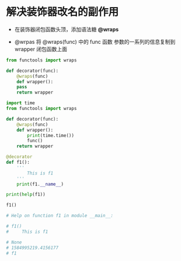 # 解决装饰器改名的副作用

- 在装饰器闭包函数头顶，添加语法糖 **@wraps**

- @wrpas 将 @wraps(func) 中的 func 函数 参数的一系列的信息复制到 wrapper 闭包函数上面
  
```python
from functools import wraps

def decorator(func):
    @wraps(func)
    def wrapper():
    pass
    return wrapper
```

```python
import time
from functools import wraps

def decorator(func):
    @wraps(func)
    def wrapper():
        print(time.time())
        func()
    return wrapper

@decorator
def f1():
    '''
        This is f1
    '''
    print(f1.__name__)

print(help(f1))

f1()

# Help on function f1 in module __main__:

# f1()
#     This is f1

# None
# 1584995219.4156177
# f1
```